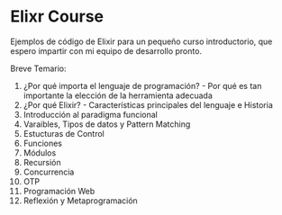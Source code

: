 # Elixr Course
Ejemplos de código de Elixir para un pequeño curso introductorio, que espero impartir con mi equipo de desarrollo pronto.

Breve Temario:

  1. ¿Por qué importa el lenguaje de programación? - Por qué es tan importante la elección de la herramienta adecuada
  2. ¿Por qué Elixir? - Características principales del lenguaje e Historia
  3. Introducción al paradigma funcional
  4. Varaibles, Tipos de datos y Pattern Matching
  5. Estucturas de Control
  8. Funciones
  7. Módulos
  8. Recursión
  9. Concurrencia
  10. OTP
  12. Programación Web
  11. Reflexión y Metaprogramación